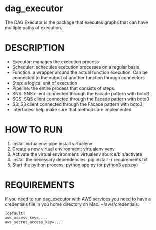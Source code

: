 # dag_executor
The DAG Executor is the package that executes graphs that can have multiple paths of execution.

# DESCRIPTION

- Executor: manages the execution process
- Scheduler: schedules execution processes on a regular basis
- Function: a wrapper around the actual function execution. Can be connected to the output of another function through connectors
- Step: a logical unit of execution
- Pipeline: the entire process that consists of steps. 
- SNS: SNS client connected through the Facade pattern with boto3
- SQS: SQS client connected through the Facade pattern with boto3
- S3: S3 client connected through the Facade pattern with boto3
- Interfaces: help make sure that methods are implemented

# HOW TO RUN 
1. Install virtualenv: pipe install virtualenv
2. Create a new virtual environment: virtualenv venv
3. Activate the virtual environment: virtualenv source/bin/activate
4. Install the necessary dependencies: pip install -r requirements.txt
5. Start the python process: python app.py (or python3 app.py)

# REQUIREMENTS
If you need to run dag_executor with AWS services you need to have a credentials file in you home directory on Mac. 
~/aws/credentials:

```
[default]
aws_access_key=....
aws_secret_access_key=....
```

